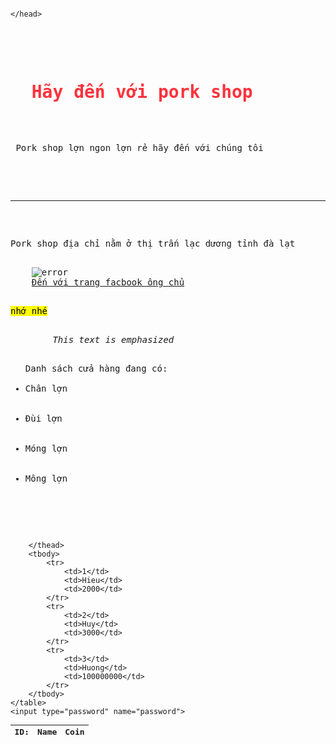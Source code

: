 <pre>
<!DOCTYPE html>
<html>
    <head>
    <title> Pork Shop </title>
    <style> h1{ color: rgb(255, 50, 60)};
    </style>
    </head>
<body>
    <h1>  Hãy đến với pork shop </h1>
    <pre> Pork shop lợn ngon lợn rẻ hãy đến với chúng tôi
    </pre>
    <hr>
    <p>Pork shop địa chỉ nằm ở thị trấn lạc dương tỉnh đà lạt</p>
    <img src="https://scontent.fhan14-3.fna.fbcdn.net/v/t39.30808-6/240662406_578221626521541_8086289452884174357_n.jpg?_nc_cat=104&ccb=1-7&_nc_sid=dd63ad&_nc_ohc=3Ib_xnZfBJIAX_W14WI&_nc_ht=scontent.fhan14-3.fna&oh=00_AfCvjPey43EsHsFjK74zoGzJCdK8U1U9zxyjv-g3C44dEA&oe=64E0E04F" alt="error">
    <a href="https://www.facebook.com/ngoquoc.huy.9828">Đến với trang facbook ông chủ</a>
    <p><mark>nhớ nhé</mark></p>
        <em>This text is emphasized</em>
    <ul>Danh sách cửa hàng đang có: 
        <li>Chân lợn</li>
        <li>Đùi lợn</li>
        <li>Móng lợn</li>
        <li>Mông lợn</li>
    </ul>
    <table>
        <thead>
            <th>ID:</th>
            <th>Name</th>
            <th>Coin</th>
   
        </thead>
        <tbody>
            <tr>
                <td>1</td>
                <td>Hieu</td>
                <td>2000</td>
            </tr>
            <tr>
                <td>2</td>
                <td>Huy</td>
                <td>3000</td>
            </tr>
            <tr>
                <td>3</td>
                <td>Huong</td>
                <td>100000000</td>
            </tr>
        </tbody>
    </table>
    <input type="password" name="password">

</body>
</html>
</pre>
